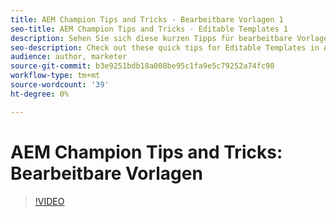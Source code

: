 ```yaml
---
title: AEM Champion Tips and Tricks - Bearbeitbare Vorlagen 1
seo-title: AEM Champion Tips and Tricks - Editable Templates 1
description: Sehen Sie sich diese kurzen Tipps für bearbeitbare Vorlagen in AEM Sites von AEM Champion und Experte Greg Dimeris an. Probieren Sie sie heute in Ihrer Instanz aus.
seo-description: Check out these quick tips for Editable Templates in AEM Sites by AEM Champion and expert, Greg Dimeris. Try them out in your instance today.
audience: author, marketer
source-git-commit: b3e9251bdb18a008be95c1fa9e5c79252a74fc98
workflow-type: tm+mt
source-wordcount: '39'
ht-degree: 0%

---
```



# AEM Champion Tips and Tricks: Bearbeitbare Vorlagen

>[!VIDEO](https://video.tv.adobe.com/v/3409424?quality=12&learn=on)
